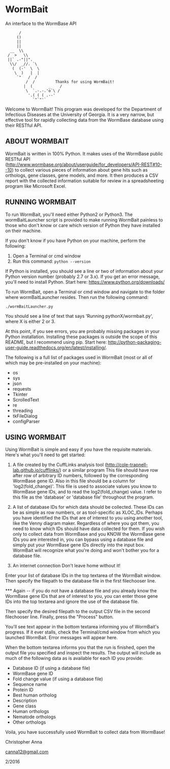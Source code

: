 # WormBait
An interface to the WormBase API

          /
         ()
         ||
         ||
      __  \\
     /  >   \\
     ||` .-"||".
      \\/  _//. `\
       (  (-'  \  \
        \  )   |  |
         `"   /  /
             /  /         Thanks for using WormBait!
            |  (       _    /
             \  `.-.-.'o`\ /
              '.( ( ( .--'
                `"`"'`

Welcome to WormBait! This program was developed for the Department of Infectious Diseases
at the University of Georgia. It is a very narrow, but effective tool for rapidly collecting
data from the WormBase database using their RESTful API.

ABOUT WORMBAIT
-------------------------------------------------
WormBait is written in 100% Python. It makes uses of the WormBase public RESTful API (http://www.wormbase.org/about/userguide/for_developers/API-REST#10--10) to collect various pieces of information about gene hits such as orthologs, gene classes, gene models, and more. It then produces a CSV report with the collected information suitable for review in a spreadsheeting program like Microsoft Excel. 

RUNNING WORMBAIT
-------------------------------------------------
To run WormBait, you'll need either Python2 or Python3. The
wormBaitLauncher script is provided to make running WormBait painless to those who don't
know or care which version of Python they have installed on their machine.

If you don't know if you have Python on your machine, perform the following:

1. Open a Terminal or cmd window
2. Run this command:
    `python --version`
    
If Python is installed, you should see a line or two of information about your Python version number (probably
2.7 or 3.x). If you get an error message, you'll need to install Python. Start here: https://www.python.org/downloads/

To run WormBait, open a Terminal or cmd window and navigate to the folder where wormBaitLauncher
resides. Then run the following command:

`./wormBaitLauncher.py`

You should see a line of text that says 'Running pythonX/wormbait.py', where X is either 2 or 3.

At this point, if you see errors, you are probably missing packages in your Python installation. Installing
these packages is outside the scope of this README, but I recommend using pip. Start here:
http://python-packaging-user-guide.readthedocs.org/en/latest/installing/.

The following is a full list of packages used in WormBait (most or all of which may be pre-installed on your machine):
- os
- sys
- json
- requests
- Tkinter
- ScrolledText
- re
- threading
- tkFileDialog
- configParser


USING WORMBAIT
-------------------------------------------------
Using WormBait is simple and easy if you have the requisite materials. Here's what
you'll need to get started:

1. A file created by the CuffLinks analysis tool (http://cole-trapnell-lab.github.io/cufflinks/) or a similar program
This file should have row after row of arbitrary ID numbers, followed by the corresponding WormBase gene ID. Also
in this file should be a column for 'log2(fold_change)'. This file is used to associate values you know to
WormBase gene IDs, and to read the log2(fold_change) value. I refer to this file as the 'database' or 'database file' throughout the program.

2. A list of database IDs for which data should be collected.
These IDs can be as simple as row numbers, or as tool-specific as XLOC_IDs. Perhaps you have identified the IDs that are of interest to you using another tool, like the Venny diagram maker. Regardless of where you got them, you need to know which IDs should have data collected for them. If you wish only to collect data from WormBase and you KNOW the WormBase gene IDs you are interested in, you
can bypass using a database file and simply put your WormBase gene IDs directly into the input box. WormBait will
recognize what you're doing and won't bother you for a database file.

3. An internet connection
Don't leave home without it!

Enter your list of database IDs in the top textarea of the WormBait window. Then specify the filepath to the
database file in the first filechooser line. 

*** Again -- if you do not have a database file and you already know the WormBase gene IDs that are of interest to you, you can enter those gene IDs into the top textarea and ignore the use of the database file.

Then specify the desired filepath to the output CSV file in the second filechooser line. Finally, press the "Process" button.

You'll see text appear in the bottom textarea informing you of WormBait's progress. If it ever stalls, check
the Terminal/cmd window from which you launched WormBait. Error messages will appear here.

When the bottom textarea informs you that the run is finished, open the output file you specified and inspect
the results. The output will include as much of the following data as is available for each ID you provide:

- Database ID (if using a database file)
- WormBase gene ID
- Fold change value (if using a database file)
- Sequence name
- Protein ID
- Best human ortholog
- Description
- Gene class
- Human orthologs
- Nematode orthologs
- Other orthologs

Voila, you have successfully used WormBait to collect data from WormBase!

Christopher Anna

canna12@gmail.com

2/2016
